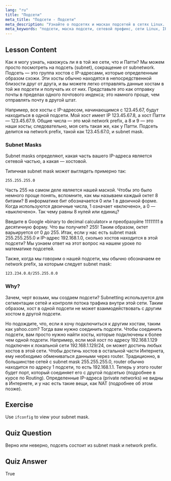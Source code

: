 ```yaml
---
lang: "ru"
title: "Подсети"
meta_title: "Подсети - Подсети"
meta_description: "Узнайте о подсетях и масках подсетей в сетях Linux. Разберитесь с сетевыми префиксами и тем, как подсети сегментируют трафик. Начните с этого руководства для начинающих!"
meta_keywords: "подсети, маска подсети, сетевой префикс, сети Linux, IP-адрес, для начинающих, учебник, ifconfig"
---
```


## Lesson Content

Как я могу узнать, нахожусь ли я в той же сети, что и Патти? Мы можем просто посмотреть на подсеть (subnet), сокращение от subnetwork. Подсеть — это группа хостов с IP-адресами, которые определенным образом схожи. Эти хосты обычно находятся в непосредственной близости друг от друга, и вы можете легко отправлять данные хостам в той же подсети и получать их от них. Представьте это как отправку почты в пределах одного почтового индекса; это намного проще, чем отправлять почту в другой штат.

Например, все хосты с IP-адресом, начинающимся с 123.45.67, будут находиться в одной подсети. Мой хост имеет IP 123.45.67.8, а хост Патти — 123.45.67.9. Общие числа — это мой network prefix, а 8 и 9 — это наши хосты; следовательно, моя сеть такая же, как у Патти. Подсеть делится на network prefix, такой как 123.45.67.0, и subnet mask.

### Subnet Masks

Subnet masks определяют, какая часть вашего IP-адреса является сетевой частью, а какая — хостовой.

Типичная subnet mask может выглядеть примерно так:

```plaintext
255.255.255.0
```

Часть 255 на самом деле является нашей маской. Чтобы это было немного проще понять, вспомните, как мы называем каждый октет 8 битами? В информатике бит обозначается 0 или 1 в двоичной форме. Когда используются двоичные числа, 1 означает «включено», а 0 — «выключено». Так чему равны 8 нулей или единиц?

Введите в Google «binary to decimal calculator» и преобразуйте 11111111 в десятичную форму. Что вы получите? 255! Таким образом, октет варьируется от 0 до 255. Итак, если у нас есть subnet mask 255.255.255.0 и IP-адрес 192.168.1.0, сколько хостов находится в этой подсети? Мы узнаем ответ на этот вопрос на нашем уроке по математике подсетей.

Также, когда мы говорим о нашей подсети, мы обычно обозначаем ее network prefix, за которым следует subnet mask:

```plaintext
123.234.0.0/255.255.0.0
```

### Why?

Зачем, черт возьми, мы создаем подсети? Subnetting используется для сегментации сетей и контроля потока трафика внутри этой сети. Таким образом, хост в одной подсети не может взаимодействовать с другим хостом в другой подсети.

Но подождите, что, если я хочу подключиться к другим хостам, таким как yahoo.com? Тогда вам нужно соединить подсети. Чтобы соединить подсети, вам просто нужно найти хосты, которые подключены к более чем одной подсети. Например, если мой хост по адресу 192.168.1.129 подключен к локальной сети 192.168.1.129/24, он может достичь любых хостов в этой сети. Чтобы достичь хостов в остальной части Интернета, ему необходимо обмениваться данными через router. Традиционно, в большинстве сетей с subnet mask 255.255.255.0, router обычно находится по адресу 1 подсети, то есть 192.168.1.1. Теперь у этого router будет порт, который соединяет его с другой подсетью (подробнее в курсе по Routing). Определенные IP-адреса (private networks) не видны в Интернете, и у нас есть такие вещи, как NAT (подробнее об этом позже).

## Exercise

Use `ifconfig` to view your subnet mask.

## Quiz Question

Верно или неверно, подсеть состоит из subnet mask и network prefix.

## Quiz Answer

True
